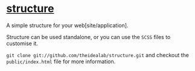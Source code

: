 [structure](https://github.com/davidlumley/structure)
===========

A simple structure for your web[site/application].

Structure can be used standalone, or you can use the `SCSS` files to customise it.

`git clone git://github.com/theidealab/structure.git` and checkout the `public/index.html` file for more information.
